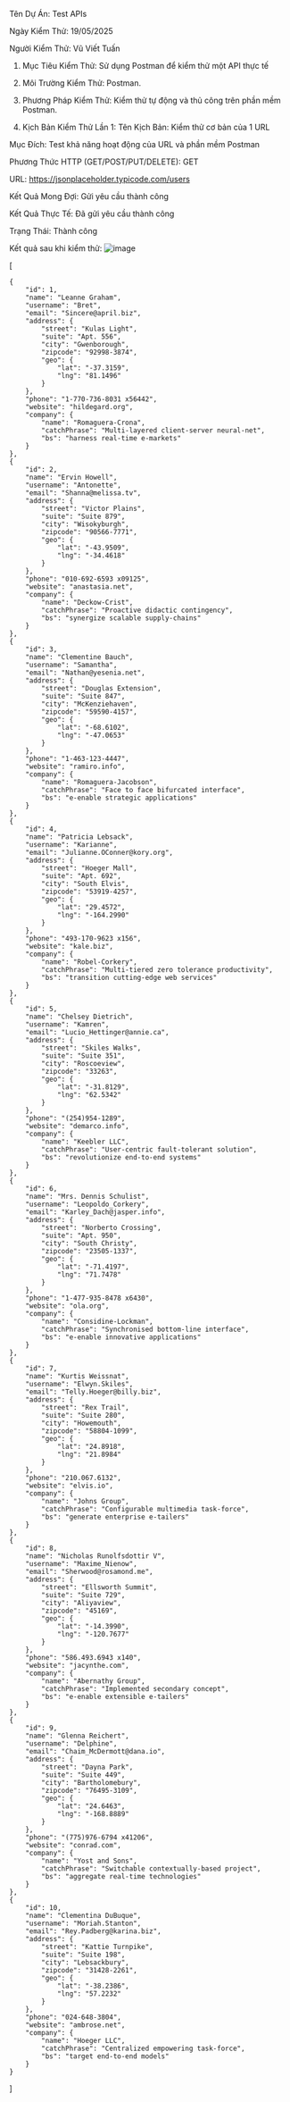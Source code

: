 Tên Dự Án: Test APIs

Ngày Kiểm Thử: 19/05/2025

Người Kiểm Thử: Vũ Viết Tuấn
1. Mục Tiêu Kiểm Thử: Sử dụng Postman để kiểm thử một API thực tế

2. Môi Trường Kiểm Thử: Postman.

3. Phương Pháp Kiểm Thử: Kiểm thử tự động và thủ công trên phần mềm Postman.

4. Kịch Bản Kiểm Thử Lần 1:
Tên Kịch Bản: Kiểm thử cơ bản của 1 URL

Mục Đích: Test khả năng hoạt động của URL và phần mềm Postman

Phương Thức HTTP (GET/POST/PUT/DELETE): GET

URL: https://jsonplaceholder.typicode.com/users

Kết Quả Mong Đợi: Gửi yêu cầu thành công

Kết Quả Thực Tế: Đã gửi yêu cầu thành công

Trạng Thái: Thành công

Kết quả sau khi kiểm thử:
![image](https://github.com/user-attachments/assets/2bf302ff-73e9-4788-b492-a17a4f6ff21d)

[

    {
        "id": 1,
        "name": "Leanne Graham",
        "username": "Bret",
        "email": "Sincere@april.biz",
        "address": {
            "street": "Kulas Light",
            "suite": "Apt. 556",
            "city": "Gwenborough",
            "zipcode": "92998-3874",
            "geo": {
                "lat": "-37.3159",
                "lng": "81.1496"
            }
        },
        "phone": "1-770-736-8031 x56442",
        "website": "hildegard.org",
        "company": {
            "name": "Romaguera-Crona",
            "catchPhrase": "Multi-layered client-server neural-net",
            "bs": "harness real-time e-markets"
        }
    },
    {
        "id": 2,
        "name": "Ervin Howell",
        "username": "Antonette",
        "email": "Shanna@melissa.tv",
        "address": {
            "street": "Victor Plains",
            "suite": "Suite 879",
            "city": "Wisokyburgh",
            "zipcode": "90566-7771",
            "geo": {
                "lat": "-43.9509",
                "lng": "-34.4618"
            }
        },
        "phone": "010-692-6593 x09125",
        "website": "anastasia.net",
        "company": {
            "name": "Deckow-Crist",
            "catchPhrase": "Proactive didactic contingency",
            "bs": "synergize scalable supply-chains"
        }
    },
    {
        "id": 3,
        "name": "Clementine Bauch",
        "username": "Samantha",
        "email": "Nathan@yesenia.net",
        "address": {
            "street": "Douglas Extension",
            "suite": "Suite 847",
            "city": "McKenziehaven",
            "zipcode": "59590-4157",
            "geo": {
                "lat": "-68.6102",
                "lng": "-47.0653"
            }
        },
        "phone": "1-463-123-4447",
        "website": "ramiro.info",
        "company": {
            "name": "Romaguera-Jacobson",
            "catchPhrase": "Face to face bifurcated interface",
            "bs": "e-enable strategic applications"
        }
    },
    {
        "id": 4,
        "name": "Patricia Lebsack",
        "username": "Karianne",
        "email": "Julianne.OConner@kory.org",
        "address": {
            "street": "Hoeger Mall",
            "suite": "Apt. 692",
            "city": "South Elvis",
            "zipcode": "53919-4257",
            "geo": {
                "lat": "29.4572",
                "lng": "-164.2990"
            }
        },
        "phone": "493-170-9623 x156",
        "website": "kale.biz",
        "company": {
            "name": "Robel-Corkery",
            "catchPhrase": "Multi-tiered zero tolerance productivity",
            "bs": "transition cutting-edge web services"
        }
    },
    {
        "id": 5,
        "name": "Chelsey Dietrich",
        "username": "Kamren",
        "email": "Lucio_Hettinger@annie.ca",
        "address": {
            "street": "Skiles Walks",
            "suite": "Suite 351",
            "city": "Roscoeview",
            "zipcode": "33263",
            "geo": {
                "lat": "-31.8129",
                "lng": "62.5342"
            }
        },
        "phone": "(254)954-1289",
        "website": "demarco.info",
        "company": {
            "name": "Keebler LLC",
            "catchPhrase": "User-centric fault-tolerant solution",
            "bs": "revolutionize end-to-end systems"
        }
    },
    {
        "id": 6,
        "name": "Mrs. Dennis Schulist",
        "username": "Leopoldo_Corkery",
        "email": "Karley_Dach@jasper.info",
        "address": {
            "street": "Norberto Crossing",
            "suite": "Apt. 950",
            "city": "South Christy",
            "zipcode": "23505-1337",
            "geo": {
                "lat": "-71.4197",
                "lng": "71.7478"
            }
        },
        "phone": "1-477-935-8478 x6430",
        "website": "ola.org",
        "company": {
            "name": "Considine-Lockman",
            "catchPhrase": "Synchronised bottom-line interface",
            "bs": "e-enable innovative applications"
        }
    },
    {
        "id": 7,
        "name": "Kurtis Weissnat",
        "username": "Elwyn.Skiles",
        "email": "Telly.Hoeger@billy.biz",
        "address": {
            "street": "Rex Trail",
            "suite": "Suite 280",
            "city": "Howemouth",
            "zipcode": "58804-1099",
            "geo": {
                "lat": "24.8918",
                "lng": "21.8984"
            }
        },
        "phone": "210.067.6132",
        "website": "elvis.io",
        "company": {
            "name": "Johns Group",
            "catchPhrase": "Configurable multimedia task-force",
            "bs": "generate enterprise e-tailers"
        }
    },
    {
        "id": 8,
        "name": "Nicholas Runolfsdottir V",
        "username": "Maxime_Nienow",
        "email": "Sherwood@rosamond.me",
        "address": {
            "street": "Ellsworth Summit",
            "suite": "Suite 729",
            "city": "Aliyaview",
            "zipcode": "45169",
            "geo": {
                "lat": "-14.3990",
                "lng": "-120.7677"
            }
        },
        "phone": "586.493.6943 x140",
        "website": "jacynthe.com",
        "company": {
            "name": "Abernathy Group",
            "catchPhrase": "Implemented secondary concept",
            "bs": "e-enable extensible e-tailers"
        }
    },
    {
        "id": 9,
        "name": "Glenna Reichert",
        "username": "Delphine",
        "email": "Chaim_McDermott@dana.io",
        "address": {
            "street": "Dayna Park",
            "suite": "Suite 449",
            "city": "Bartholomebury",
            "zipcode": "76495-3109",
            "geo": {
                "lat": "24.6463",
                "lng": "-168.8889"
            }
        },
        "phone": "(775)976-6794 x41206",
        "website": "conrad.com",
        "company": {
            "name": "Yost and Sons",
            "catchPhrase": "Switchable contextually-based project",
            "bs": "aggregate real-time technologies"
        }
    },
    {
        "id": 10,
        "name": "Clementina DuBuque",
        "username": "Moriah.Stanton",
        "email": "Rey.Padberg@karina.biz",
        "address": {
            "street": "Kattie Turnpike",
            "suite": "Suite 198",
            "city": "Lebsackbury",
            "zipcode": "31428-2261",
            "geo": {
                "lat": "-38.2386",
                "lng": "57.2232"
            }
        },
        "phone": "024-648-3804",
        "website": "ambrose.net",
        "company": {
            "name": "Hoeger LLC",
            "catchPhrase": "Centralized empowering task-force",
            "bs": "target end-to-end models"
        }
    }
]
